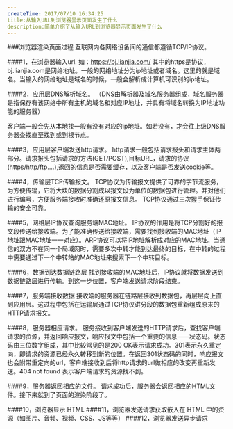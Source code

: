 ```yaml
---
createTime: 2017/07/10 16:34:25
title:从输入URL到浏览器显示页面发生了什么
description:简单介绍了从输入URL到浏览器显示页面发生了什么
---
```


###浏览器渲染页面过程
互联网内各网络设备间的通信都遵循TCP/IP协议。

####1，在浏览器输入url.
如：https://bj.lianjia.com/
其中的https是协议，bj.lianjia.com是网络地址。一般的网络地址分为ip地址或者域名。这里的就是域名。当输入的网络地址是域名的时候，一般会解析成计算机可识别的ip地址。

####2，应用层DNS解析域名。
（DNS由解析器及域名服务器组成，域名服务器是指保存有该网络中所有主机的域名和对应IP地址，并具有将域名转换为IP地址功能的服务器）

客户端一般会先从本地找一般有没有对应的ip地址。如若没有，才会往上级DNS服务器查找直至找到或到根节点。

####3，应用层客户端发送http请求。
http请求一般包括请求报头和请求主体两部分。请求报头包括请求的方法(GET/POST),目标URL，请求的协议(https/http/ftp....),返回的信息是否需要缓存，以及客户端是否发送cookie等。

####4，传输层TCP传输报文。
TCP协议为传输报文提供了可靠的字节流服务，为方便传输，它将大块的数据分割成以报文段为单位的数据包进行管理。并对他们进行编号，方便服务端接收时准确还原报文信息。 TCP协议通过三次握手保证传输的安全可靠。

####5，网络层IP协议查询服务端MAC地址。
IP协议的作用是将TCP分割好的报文段传送给接收端。为了能准确传送给接收端，需要找到接收端的MAC地址（IP地址跟MAC地址一一对应）。ARP协议可以将IP地址解析成对应的MAC地址。当通信的双方不在同一个局域网时，需要多次中转才能到达最终的目标，在中转的过程中需要通过下一个中转站的MAC地址来搜索下一个中转目标。

####6，数据到达数据链路层
找到接收端的MAC地址后，IP协议就将数据发送到数据链路层进行传输。到这一步位置，客户端发送请求阶段结束。

####7，服务端接收数据
接收端的服务器在链路层接收到数据包，再层层向上直到应用层。这过程中包括在运输层通过TCP协议讲分段的数据包重新组成原来的HTTP请求报文。

####8，服务器相应请求。
服务接收到客户端发送的HTTP请求后，查找客户端请求的资源，并返回响应报文，响应报文中包括一个重要的信息——状态码。状态码由三位数字组成，其中比较常见的是200 OK表示请求成功。301表示永久重定向，即请求的资源已经永久转移到新的位置。在返回301状态码的同时，响应报文也会附带重定向的url，客户端接收到后将http请求的url做相应的改变再重新发送。404 not found 表示客户端请求的资源找不到。

####9，服务器返回相应的文件。
请求成功后，服务器会返回相应的HTML文件。接下来就到了页面的渲染阶段了。

####10，浏览器显示 HTML
####11，浏览器发送请求获取嵌入在 HTML 中的资源（如图片、音频、视频、CSS、JS等等）
####12，浏览器发送异步请求
